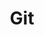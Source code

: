 ---
title: Git
breadcrumbName: git
seoDescription: Уроки Git.
seoKeywords: git, уроки, конспекты, конроль версий
---